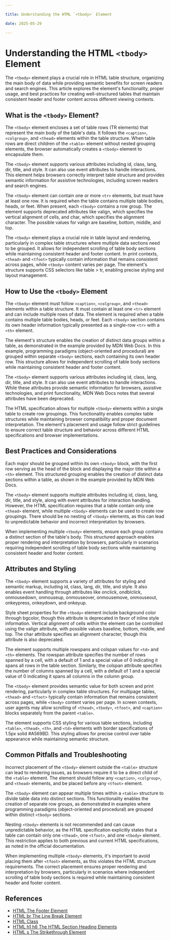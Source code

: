```yaml
---

title: Understanding the HTML `<tbody>` Element

date: 2025-05-29

---
```



# Understanding the HTML `<tbody>` Element

The `<tbody>` element plays a crucial role in HTML table structure, organizing the main body of data while providing semantic benefits for screen readers and search engines. This article explores the element's functionality, proper usage, and best practices for creating well-structured tables that maintain consistent header and footer content across different viewing contexts.


## What is the `<tbody>` Element?

The `<tbody>` element encloses a set of table rows (TR elements) that represent the main body of the table's data. It follows the `<caption>`, `<colgroup>`, and `<thead>` elements within the table structure. When table rows are direct children of the `<table>` element without nested grouping elements, the browser automatically creates a `<tbody>` element to encapsulate them.

The `<tbody>` element supports various attributes including id, class, lang, dir, title, and style. It can also use event attributes to handle interactions. This element helps browsers correctly interpret table structure and provides semantic information for assistive technologies, including screen readers and search engines.

The `<tbody>` element can contain one or more `<tr>` elements, but must have at least one row. It is required when the table contains multiple table bodies, heads, or feet. When present, each `<tbody>` contains a row group. The element supports deprecated attributes like valign, which specifies the vertical alignment of cells, and char, which specifies the alignment character. The possible values for valign are baseline, bottom, middle, and top.

The `<tbody>` element plays a crucial role in table layout and rendering, particularly in complex table structures where multiple data sections need to be grouped. It allows for independent scrolling of table body sections while maintaining consistent header and footer content. In print contexts, `<thead>` and `<tfoot>` typically contain information that remains consistent across pages, while `<tbody>` content varies per page. The element's structure supports CSS selectors like table > tr, enabling precise styling and layout management.


## How to Use the `<tbody>` Element

The `<tbody>` element must follow `<caption>`, `<colgroup>`, and `<thead>` elements within a table structure. It must contain at least one `<tr>` element and can include multiple rows of data. The element is required when a table contains multiple table bodies, heads, or feet. Each `<tbody>` section contains its own header information typically presented as a single-row `<tr>` with a `<th>` element.

The element's structure enables the creation of distinct data groups within a table, as demonstrated in the example provided by MDN Web Docs. In this example, programming paradigms (object-oriented and procedural) are grouped within separate `<tbody>` sections, each containing its own header row. This structure allows for independent scrolling of table body sections while maintaining consistent header and footer content.

The `<tbody>` element supports various attributes including id, class, lang, dir, title, and style. It can also use event attributes to handle interactions. While these attributes provide semantic information for browsers, assistive technologies, and print functionality, MDN Web Docs notes that several attributes have been deprecated.

The HTML specification allows for multiple `<tbody>` elements within a single table to create row groupings. This functionality enables complex table structures while maintaining browser compatibility and proper document interpretation. The element's placement and usage follow strict guidelines to ensure correct table structure and behavior across different HTML specifications and browser implementations.


## Best Practices and Considerations

Each major should be grouped within its own `<tbody>` block, with the first row serving as the head of the block and displaying the major title within a `<th>` element. This structured grouping enables the creation of distinct data sections within a table, as shown in the example provided by MDN Web Docs.

The `<tbody>` element supports multiple attributes including id, class, lang, dir, title, and style, along with event attributes for interaction handling. However, the HTML specification requires that a table contain only one `<thead>` element, while multiple `<tbody>` elements can be used to create row groupings. There should be no nesting of `<tbody>` elements, as this can lead to unpredictable behavior and incorrect interpretation by browsers.

When implementing multiple `<tbody>` elements, ensure each group contains a distinct section of the table's body. This structured approach enables proper rendering and interpretation by browsers, particularly in scenarios requiring independent scrolling of table body sections while maintaining consistent header and footer content.


## Attributes and Styling

The `<tbody>` element supports a variety of attributes for styling and semantic markup, including id, class, lang, dir, title, and style. It also enables event handling through attributes like onclick, ondblclick, onmousedown, onmouseup, onmouseover, onmousemove, onmouseout, onkeypress, onkeydown, and onkeyup.

Style sheet properties for the `<tbody>` element include background color through bgcolor, though this attribute is deprecated in favor of inline style information. Vertical alignment of cells within the element can be controlled using the valign attribute, with possible values baseline, bottom, middle, and top. The char attribute specifies an alignment character, though this attribute is also deprecated.

The element supports multiple rowspans and colspan values for `<td>` and `<th>` elements. The rowspan attribute specifies the number of rows spanned by a cell, with a default of 1 and a special value of 0 indicating it spans all rows in the table section. Similarly, the colspan attribute specifies the number of columns spanned by a cell, with a default of 1 and a special value of 0 indicating it spans all columns in the column group.

The `<tbody>` element provides semantic value for both screen and print rendering, particularly in complex table structures. For multipage tables, `<thead>` and `<tfoot>` typically contain information that remains consistent across pages, while `<tbody>` content varies per page. In screen contexts, user agents may allow scrolling of `<thead>`, `<tbody>`, `<tfoot>`, and `<caption>` blocks separately from the parent `<table>`.

The element supports CSS styling for various table sections, including `<table>`, `<thead>`, `<th>`, and `<td>` elements with border specifications of 1.5px solid #A569BD. This styling allows for precise control over table appearance while maintaining semantic structure.


## Common Pitfalls and Troubleshooting

Incorrect placement of the `<tbody>` element outside the `<table>` structure can lead to rendering issues, as browsers require it to be a direct child of the `<table>` element. The element should follow any `<caption>`, `<colgroup>`, and `<thead>` elements, and be placed before any `<tfoot>` element.

The `<tbody>` element can appear multiple times within a `<table>` structure to divide table data into distinct sections. This functionality enables the creation of separate row groups, as demonstrated in examples where programming paradigms (object-oriented and procedural) are grouped within distinct `<tbody>` sections.

Nesting `<tbody>` elements is not recommended and can cause unpredictable behavior, as the HTML specification explicitly states that a table can contain only one `<thead>`, one `<tfoot>`, and one `<tbody>` element. This restriction applies to both previous and current HTML specifications, as noted in the official documentation.

When implementing multiple `<tbody>` elements, it's important to avoid placing them after `<tfoot>` elements, as this violates the HTML structure requirements. The correct placement ensures proper rendering and interpretation by browsers, particularly in scenarios where independent scrolling of table body sections is required while maintaining consistent header and footer content.

## References

- [HTML The Footer Element](https://github.com/serpuniversity/learn/blob/main/html/HTML%20The%20Footer%20Element.md)
- [HTML br The Line Break Element](https://github.com/serpuniversity/learn/blob/main/html/HTML%20br%20The%20Line%20Break%20Element.md)
- [HTML Class](https://github.com/serpuniversity/learn/blob/main/html/HTML%20Class.md)
- [HTML h1 h6 The HTML Section Heading Elements](https://github.com/serpuniversity/learn/blob/main/html/HTML%20h1%20h6%20The%20HTML%20Section%20Heading%20Elements.md)
- [HTML s The Strikethrough Element](https://github.com/serpuniversity/learn/blob/main/html/HTML%20s%20The%20Strikethrough%20Element.md)
